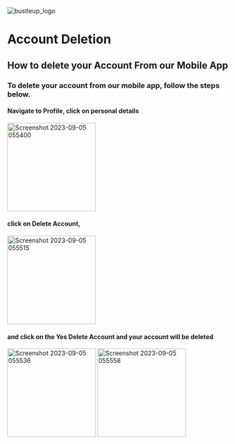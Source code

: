 ![bustleup_logo](https://github.com/user-attachments/assets/b81d89a9-6d81-4a59-a7d0-a22bd049bac7)

# Account Deletion

## How to delete your Account From our Mobile App
### To delete your account from our mobile app, follow the steps below.
#### Navigate to Profile, click on personal details
<img width="201" alt="Screenshot 2023-09-05 055400" src="https://github.com/user-attachments/assets/0181e6c1-7fc6-4b5e-af42-9f95a2d1dff4">

#### click on Delete Account,
<img width="201" alt="Screenshot 2023-09-05 055515" src="https://github.com/user-attachments/assets/6cd32b7a-bdf4-437c-8043-38b6de404473">

####  and click on the Yes Delete Account and your account will be deleted
<img width="201" alt="Screenshot 2023-09-05 055536" src="https://github.com/user-attachments/assets/f2c1ab1a-4bc3-4ffb-8438-bb680ad56e44">

<img width="201" alt="Screenshot 2023-09-05 055558" src="https://github.com/user-attachments/assets/835bdb3c-174c-4779-82d8-7c30c8383929">
